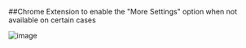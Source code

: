 ##Chrome Extension to enable the "More Settings" option when not available on certain cases

![image](https://github.com/kosvrouvas/ctrlP/assets/3307723/d0bd857a-bfae-4672-9bf3-4699cbe5e638)
